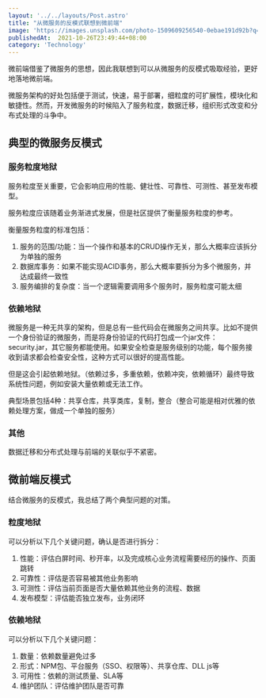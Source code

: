 ```yaml
---
layout: '../../layouts/Post.astro'
title: "从微服务的反模式联想到微前端"
image: 'https://images.unsplash.com/photo-1509609256540-0ebae191d92b?q=10'
publishedAt:  2021-10-26T23:49:44+08:00
category: 'Technology'
---
```


微前端借鉴了微服务的思想，因此我联想到可以从微服务的反模式吸取经验，更好地落地微前端。

微服务架构的好处包括便于测试，快速，易于部署，细粒度的可扩展性，模块化和敏捷性。然而，开发微服务的时候陷入了服务粒度，数据迁移，组织形式改变和分布式处理的斗争中。

## 典型的微服务反模式

### 服务粒度地狱

服务粒度至关重要，它会影响应用的性能、健壮性、可靠性、可测性、甚至发布模型。

服务粒度应该随着业务渐进式发展，但是社区提供了衡量服务粒度的参考。

衡量服务粒度的标准包括：

1. 服务的范围/功能：当一个操作和基本的CRUD操作无关，那么大概率应该拆分为单独的服务
2. 数据库事务：如果不能实现ACID事务，那么大概率要拆分为多个微服务，并达成最终一致性
3. 服务编排的复杂度：当一个逻辑需要调用多个服务时，服务粒度可能太细

### 依赖地狱

微服务是一种无共享的架构，但是总有一些代码会在微服务之间共享。比如不提供一个身份验证的微服务，而是将身份验证的代码打包成一个jar文件：security.jar，其它服务都能使用。如果安全检查是服务级别的功能，每个服务接收到请求都会检查安全性，这种方式可以很好的提高性能。

但是这会引起依赖地狱。（依赖过多，多重依赖，依赖冲突，依赖循环）最终导致系统性问题，例如安装大量依赖或无法工作。

典型场景包括4种：共享仓库，共享类库，复制，整合（整合可能是相对优雅的依赖处理方案，做成一个单独的服务）

### 其他

数据迁移和分布式处理与前端的关联似乎不紧密。

## 微前端反模式

结合微服务的反模式，我总结了两个典型问题的对策。

### 粒度地狱

可以分析以下几个关键问题，确认是否进行拆分：

1. 性能：评估白屏时间、秒开率，以及完成核心业务流程需要经历的操作、页面跳转
2. 可靠性：评估是否容易被其他业务影响
3. 可测性：评估当前页面是否大量依赖其他业务的流程、数据
4. 发布模型：评估能否独立发布，业务闭环

### 依赖地狱

可以分析以下几个关键问题：

1. 数量：依赖数量避免过多
2. 形式：NPM包、平台服务（SSO、权限等）、共享仓库、DLL js等
3. 可用性：依赖的测试质量、SLA等
4. 维护团队：评估维护团队是否可靠

